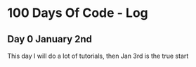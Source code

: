 # 100 Days Of Code - Log

## Day 0 January 2nd
This day I will do a lot of tutorials, then Jan 3rd is the true start
